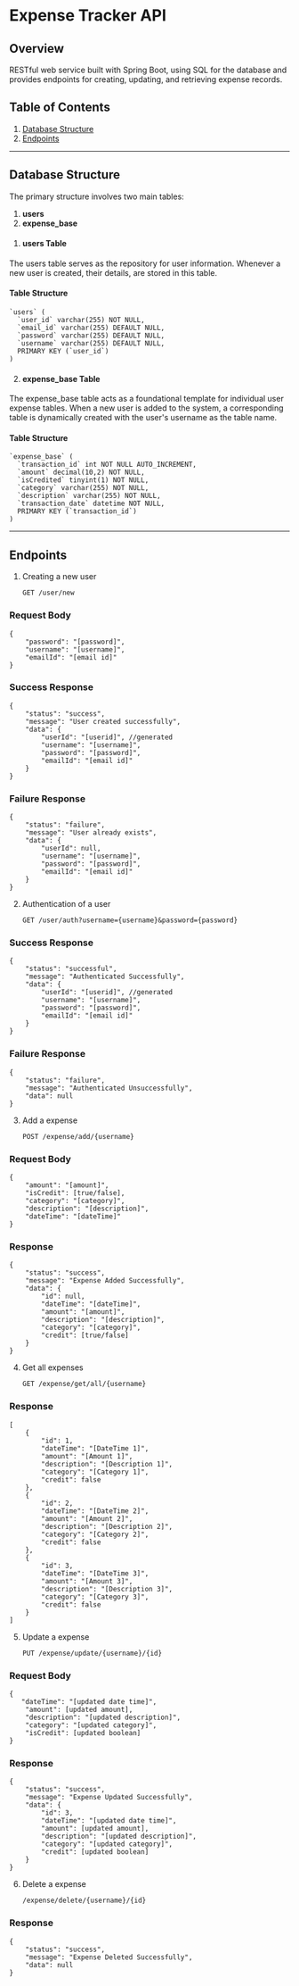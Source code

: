# Expense Tracker API

## Overview

RESTful web service built with Spring Boot, using SQL for the database and provides endpoints for creating, updating, and retrieving expense records.

## Table of Contents

1. [Database Structure](#database-structure)
2. [Endpoints](#endpoints)

<hr>

## Database Structure
The primary structure involves two main tables: 

<ol>
    <li><strong>users</strong></li>
    <li><strong>expense_base</strong></li>
</ol>

1. #### users Table
The users table serves as the repository for user information. Whenever a new user is created, their details, are stored in this table.

#### Table Structure
```
`users` (
  `user_id` varchar(255) NOT NULL,
  `email_id` varchar(255) DEFAULT NULL,
  `password` varchar(255) DEFAULT NULL,
  `username` varchar(255) DEFAULT NULL,
  PRIMARY KEY (`user_id`)
)
```

2. #### expense_base Table

The expense_base table acts as a foundational template for individual user expense tables. When a new user is added to the system, a corresponding table is dynamically created with the user's username as the table name.

#### Table Structure

```
`expense_base` (
  `transaction_id` int NOT NULL AUTO_INCREMENT,
  `amount` decimal(10,2) NOT NULL,
  `isCredited` tinyint(1) NOT NULL,
  `category` varchar(255) NOT NULL,
  `description` varchar(255) NOT NULL,
  `transaction_date` datetime NOT NULL,
  PRIMARY KEY (`transaction_id`)
)
```

<hr>


## Endpoints
1. Creating a new user

   ```GET /user/new```

### Request Body
```
{
    "password": "[password]",
    "username": "[username]",
    "emailId": "[email id]"
}
```

### Success Response
```
{
    "status": "success",
    "message": "User created successfully",
    "data": {
        "userId": "[userid]", //generated
        "username": "[username]",
        "password": "[password]",
        "emailId": "[email id]"
    }
}

```

### Failure Response
```
{
    "status": "failure",
    "message": "User already exists",
    "data": {
        "userId": null,
        "username": "[username]",
        "password": "[password]",
        "emailId": "[email id]"
    }
}

```
2. Authentication of a user
   
   ```GET /user/auth?username={username}&password={password}```

### Success Response
```
{
    "status": "successful",
    "message": "Authenticated Successfully",
    "data": {
        "userId": "[userid]", //generated
        "username": "[username]",
        "password": "[password]",
        "emailId": "[email id]"
    }
}

```

### Failure Response
```
{
    "status": "failure",
    "message": "Authenticated Unsuccessfully",
    "data": null
}
```

3. Add a expense
   
   ```POST /expense/add/{username} ```

### Request Body

```
{
    "amount": "[amount]",
    "isCredit": [true/false],
    "category": "[category]",
    "description": "[description]",
    "dateTime": "[dateTime]"
}
```

### Response
```
{
    "status": "success",
    "message": "Expense Added Successfully",
    "data": {
        "id": null,
        "dateTime": "[dateTime]",
        "amount": "[amount]",
        "description": "[description]",
        "category": "[category]",
        "credit": [true/false]
    }
}
```

4. Get all expenses

   ```GET /expense/get/all/{username}```


### Response
```
[
    {
        "id": 1,
        "dateTime": "[DateTime 1]",
        "amount": "[Amount 1]",
        "description": "[Description 1]",
        "category": "[Category 1]",
        "credit": false
    },
    {
        "id": 2,
        "dateTime": "[DateTime 2]",
        "amount": "[Amount 2]",
        "description": "[Description 2]",
        "category": "[Category 2]",
        "credit": false
    },
    {
        "id": 3,
        "dateTime": "[DateTime 3]",
        "amount": "[Amount 3]",
        "description": "[Description 3]",
        "category": "[Category 3]",
        "credit": false
    }
]

```
5. Update a expense

   ```PUT /expense/update/{username}/{id}```

### Request Body
```
{
   "dateTime": "[updated date time]",
    "amount": [updated amount],
    "description": "[updated description]",
    "category": "[updated category]",
    "isCredit": [updated boolean]
}
```

### Response

```
{
    "status": "success",
    "message": "Expense Updated Successfully",
    "data": {
        "id": 3,
        "dateTime": "[updated date time]",
        "amount": [updated amount],
        "description": "[updated description]",
        "category": "[updated category]",
        "credit": [updated boolean]
    }
}
```

6. Delete a expense

   ```/expense/delete/{username}/{id} ```

### Response
```
{
    "status": "success",
    "message": "Expense Deleted Successfully",
    "data": null
}
```

